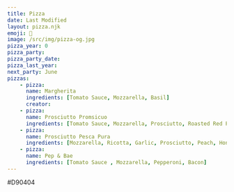 ```yaml
---
title: Pizza
date: Last Modified
layout: pizza.njk
emoji: 🍕
image: /src/img/pizza-og.jpg
pizza_year: 0
pizza_party:
pizza_party_date:
pizza_last_year: 
next_party: June
pizzas:
    - pizza:
      name: Margherita
      ingredients: [Tomato Sauce, Mozzarella, Basil]
      creator: 
    - pizza:
      name: Prosciutto Promsicuo
      ingredients: [Tomato Sauce, Mozzarella, Prosciutto, Roasted Red Peppers, Basil ]
    - pizza:
      name: Prosciutto Pesca Pura
      ingredients: [Mozzarella, Ricotta, Garlic, Prosciutto, Peach, Honey, Balsamic vinegar]
    - pizza:
      name: Pep & Bae
      ingredients: [Tomato Sauce , Mozzarella, Pepperoni, Bacon]
---
```


#D90404